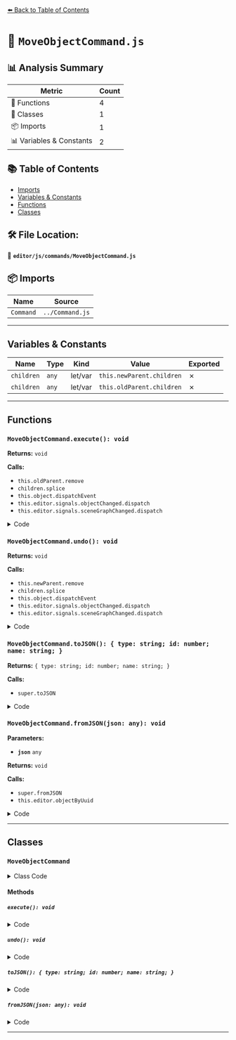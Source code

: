 [⬅️ Back to Table of Contents](../../../index.md)

# 📄 `MoveObjectCommand.js`

## 📊 Analysis Summary

| Metric | Count |
|--------|-------|
| 🔧 Functions | 4 |
| 🧱 Classes | 1 |
| 📦 Imports | 1 |
| 📊 Variables & Constants | 2 |

## 📚 Table of Contents

- [Imports](#imports)
- [Variables & Constants](#variables-constants)
- [Functions](#functions)
- [Classes](#classes)

## 🛠️ File Location:
📂 **`editor/js/commands/MoveObjectCommand.js`**

## 📦 Imports

| Name | Source |
|------|--------|
| `Command` | `../Command.js` |


---

## Variables & Constants

| Name | Type | Kind | Value | Exported |
|------|------|------|-------|----------|
| `children` | `any` | let/var | `this.newParent.children` | ✗ |
| `children` | `any` | let/var | `this.oldParent.children` | ✗ |


---

## Functions

### `MoveObjectCommand.execute(): void`

**Returns:** `void`

**Calls:**

- `this.oldParent.remove`
- `children.splice`
- `this.object.dispatchEvent`
- `this.editor.signals.objectChanged.dispatch`
- `this.editor.signals.sceneGraphChanged.dispatch`

<details><summary>Code</summary>

```typescript
execute() {

		this.oldParent.remove( this.object );

		const children = this.newParent.children;
		children.splice( this.newIndex, 0, this.object );
		this.object.parent = this.newParent;

		this.object.dispatchEvent( { type: 'added' } );
		this.editor.signals.objectChanged.dispatch( this.object );
		this.editor.signals.objectChanged.dispatch( this.newParent );
		this.editor.signals.objectChanged.dispatch( this.oldParent );
		this.editor.signals.sceneGraphChanged.dispatch();

	}
```
</details>

### `MoveObjectCommand.undo(): void`

**Returns:** `void`

**Calls:**

- `this.newParent.remove`
- `children.splice`
- `this.object.dispatchEvent`
- `this.editor.signals.objectChanged.dispatch`
- `this.editor.signals.sceneGraphChanged.dispatch`

<details><summary>Code</summary>

```typescript
undo() {

		this.newParent.remove( this.object );

		const children = this.oldParent.children;
		children.splice( this.oldIndex, 0, this.object );
		this.object.parent = this.oldParent;

		this.object.dispatchEvent( { type: 'added' } );
		this.editor.signals.objectChanged.dispatch( this.object );
		this.editor.signals.objectChanged.dispatch( this.newParent );
		this.editor.signals.objectChanged.dispatch( this.oldParent );
		this.editor.signals.sceneGraphChanged.dispatch();

	}
```
</details>

### `MoveObjectCommand.toJSON(): { type: string; id: number; name: string; }`

**Returns:** `{ type: string; id: number; name: string; }`

**Calls:**

- `super.toJSON`

<details><summary>Code</summary>

```typescript
toJSON() {

		const output = super.toJSON( this );

		output.objectUuid = this.object.uuid;
		output.newParentUuid = this.newParent.uuid;
		output.oldParentUuid = this.oldParent.uuid;
		output.newIndex = this.newIndex;
		output.oldIndex = this.oldIndex;

		return output;

	}
```
</details>

### `MoveObjectCommand.fromJSON(json: any): void`

**Parameters:**

- **`json`** `any`

**Returns:** `void`

**Calls:**

- `super.fromJSON`
- `this.editor.objectByUuid`

<details><summary>Code</summary>

```typescript
fromJSON( json ) {

		super.fromJSON( json );

		this.object = this.editor.objectByUuid( json.objectUuid );
		this.oldParent = this.editor.objectByUuid( json.oldParentUuid );
		if ( this.oldParent === undefined ) {

			this.oldParent = this.editor.scene;

		}

		this.newParent = this.editor.objectByUuid( json.newParentUuid );

		if ( this.newParent === undefined ) {

			this.newParent = this.editor.scene;

		}

		this.newIndex = json.newIndex;
		this.oldIndex = json.oldIndex;

	}
```
</details>


---

## Classes

### `MoveObjectCommand`

<details><summary>Class Code</summary>

```ts
class MoveObjectCommand extends Command {

	/**
	 * @param {Editor} editor
	 * @param {THREE.Object3D|null} [object=null]
	 * @param {THREE.Object3D|null} [newParent=null]
	 * @param {THREE.Object3D|null} [newBefore=null]
	 * @constructor
	 */
	constructor( editor, object = null, newParent = null, newBefore = null ) {

		super( editor );

		this.type = 'MoveObjectCommand';
		this.name = editor.strings.getKey( 'command/MoveObject' );

		this.object = object;
		this.oldParent = ( object !== null ) ? object.parent : null;
		this.oldIndex = ( this.oldParent !== null ) ? this.oldParent.children.indexOf( this.object ) : null;
		this.newParent = newParent;

		if ( newBefore !== null ) {

			this.newIndex = ( newParent !== null ) ? newParent.children.indexOf( newBefore ) : null;

		} else {

			this.newIndex = ( newParent !== null ) ? newParent.children.length : null;

		}

		if ( this.oldParent === this.newParent && this.newIndex > this.oldIndex ) {

			this.newIndex --;

		}

		this.newBefore = newBefore;

	}

	execute() {

		this.oldParent.remove( this.object );

		const children = this.newParent.children;
		children.splice( this.newIndex, 0, this.object );
		this.object.parent = this.newParent;

		this.object.dispatchEvent( { type: 'added' } );
		this.editor.signals.objectChanged.dispatch( this.object );
		this.editor.signals.objectChanged.dispatch( this.newParent );
		this.editor.signals.objectChanged.dispatch( this.oldParent );
		this.editor.signals.sceneGraphChanged.dispatch();

	}

	undo() {

		this.newParent.remove( this.object );

		const children = this.oldParent.children;
		children.splice( this.oldIndex, 0, this.object );
		this.object.parent = this.oldParent;

		this.object.dispatchEvent( { type: 'added' } );
		this.editor.signals.objectChanged.dispatch( this.object );
		this.editor.signals.objectChanged.dispatch( this.newParent );
		this.editor.signals.objectChanged.dispatch( this.oldParent );
		this.editor.signals.sceneGraphChanged.dispatch();

	}

	toJSON() {

		const output = super.toJSON( this );

		output.objectUuid = this.object.uuid;
		output.newParentUuid = this.newParent.uuid;
		output.oldParentUuid = this.oldParent.uuid;
		output.newIndex = this.newIndex;
		output.oldIndex = this.oldIndex;

		return output;

	}

	fromJSON( json ) {

		super.fromJSON( json );

		this.object = this.editor.objectByUuid( json.objectUuid );
		this.oldParent = this.editor.objectByUuid( json.oldParentUuid );
		if ( this.oldParent === undefined ) {

			this.oldParent = this.editor.scene;

		}

		this.newParent = this.editor.objectByUuid( json.newParentUuid );

		if ( this.newParent === undefined ) {

			this.newParent = this.editor.scene;

		}

		this.newIndex = json.newIndex;
		this.oldIndex = json.oldIndex;

	}

}
```
</details>

#### Methods

##### `execute(): void`

<details><summary>Code</summary>

```ts
execute() {

		this.oldParent.remove( this.object );

		const children = this.newParent.children;
		children.splice( this.newIndex, 0, this.object );
		this.object.parent = this.newParent;

		this.object.dispatchEvent( { type: 'added' } );
		this.editor.signals.objectChanged.dispatch( this.object );
		this.editor.signals.objectChanged.dispatch( this.newParent );
		this.editor.signals.objectChanged.dispatch( this.oldParent );
		this.editor.signals.sceneGraphChanged.dispatch();

	}
```
</details>

##### `undo(): void`

<details><summary>Code</summary>

```ts
undo() {

		this.newParent.remove( this.object );

		const children = this.oldParent.children;
		children.splice( this.oldIndex, 0, this.object );
		this.object.parent = this.oldParent;

		this.object.dispatchEvent( { type: 'added' } );
		this.editor.signals.objectChanged.dispatch( this.object );
		this.editor.signals.objectChanged.dispatch( this.newParent );
		this.editor.signals.objectChanged.dispatch( this.oldParent );
		this.editor.signals.sceneGraphChanged.dispatch();

	}
```
</details>

##### `toJSON(): { type: string; id: number; name: string; }`

<details><summary>Code</summary>

```ts
toJSON() {

		const output = super.toJSON( this );

		output.objectUuid = this.object.uuid;
		output.newParentUuid = this.newParent.uuid;
		output.oldParentUuid = this.oldParent.uuid;
		output.newIndex = this.newIndex;
		output.oldIndex = this.oldIndex;

		return output;

	}
```
</details>

##### `fromJSON(json: any): void`

<details><summary>Code</summary>

```ts
fromJSON( json ) {

		super.fromJSON( json );

		this.object = this.editor.objectByUuid( json.objectUuid );
		this.oldParent = this.editor.objectByUuid( json.oldParentUuid );
		if ( this.oldParent === undefined ) {

			this.oldParent = this.editor.scene;

		}

		this.newParent = this.editor.objectByUuid( json.newParentUuid );

		if ( this.newParent === undefined ) {

			this.newParent = this.editor.scene;

		}

		this.newIndex = json.newIndex;
		this.oldIndex = json.oldIndex;

	}
```
</details>


---
